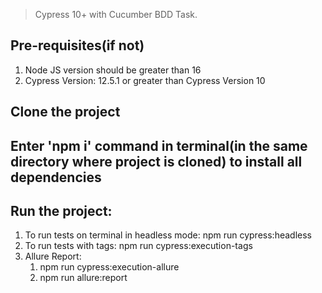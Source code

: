 > Cypress 10+ with Cucumber BDD Task.


 ##  Pre-requisites(if not) ##

1. Node JS version should be greater than 16
2. Cypress Version: 12.5.1 or greater than Cypress Version 10


##  Clone the project
##  Enter 'npm i' command in terminal(in the same directory where project is cloned) to install all dependencies
## Run the project:

1. To run tests on terminal in headless mode: npm run cypress:headless
2. To run tests with tags: npm run cypress:execution-tags
3. Allure Report: 
   1. npm run cypress:execution-allure
   2. npm run allure:report
